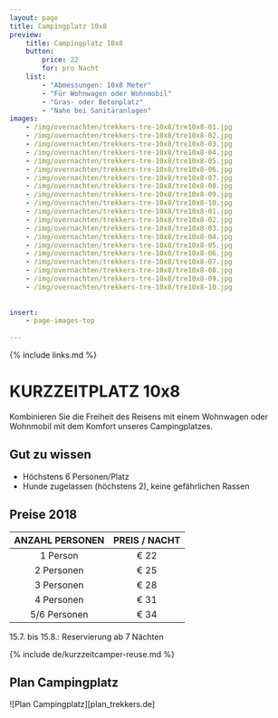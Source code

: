 ```yaml
---
layout: page
title: Campingplatz 10x8
preview: 
    title: Campingplatz 10x8
    button:
        price: 22
        for: pro Nacht
    list:
        - "Abmessungen: 10x8 Meter"
        - "Für Wohnwagen oder Wohnmobil"
        - "Gras- oder Betonplatz"
        - "Nahe bei Sanitäranlagen"
images:
    - /img/overnachten/trekkers-tre-10x8/tre10x8-01.jpg
    - /img/overnachten/trekkers-tre-10x8/tre10x8-02.jpg
    - /img/overnachten/trekkers-tre-10x8/tre10x8-03.jpg
    - /img/overnachten/trekkers-tre-10x8/tre10x8-04.jpg
    - /img/overnachten/trekkers-tre-10x8/tre10x8-05.jpg
    - /img/overnachten/trekkers-tre-10x8/tre10x8-06.jpg
    - /img/overnachten/trekkers-tre-10x8/tre10x8-07.jpg
    - /img/overnachten/trekkers-tre-10x8/tre10x8-08.jpg
    - /img/overnachten/trekkers-tre-10x8/tre10x8-09.jpg
    - /img/overnachten/trekkers-tre-10x8/tre10x8-10.jpg
    - /img/overnachten/trekkers-tre-10x8/tre10x8-01.jpg
    - /img/overnachten/trekkers-tre-10x8/tre10x8-02.jpg
    - /img/overnachten/trekkers-tre-10x8/tre10x8-03.jpg
    - /img/overnachten/trekkers-tre-10x8/tre10x8-04.jpg
    - /img/overnachten/trekkers-tre-10x8/tre10x8-05.jpg
    - /img/overnachten/trekkers-tre-10x8/tre10x8-06.jpg
    - /img/overnachten/trekkers-tre-10x8/tre10x8-07.jpg
    - /img/overnachten/trekkers-tre-10x8/tre10x8-08.jpg
    - /img/overnachten/trekkers-tre-10x8/tre10x8-09.jpg
    - /img/overnachten/trekkers-tre-10x8/tre10x8-10.jpg
    
    
insert:
    - page-images-top
    
---
```

{% include links.md %}

# KURZZEITPLATZ 10x8

Kombinieren Sie die Freiheit des Reisens mit einem Wohnwagen oder Wohnmobil mit dem Komfort unseres Campingplatzes.

## Gut zu wissen

- Höchstens 6 Personen/Platz
- Hunde zugelassen (höchstens 2), keine gefährlichen Rassen

## Preise 2018

ANZAHL PERSONEN | PREIS / NACHT      
:-------------:|:-----------:|
1 Person       |€ 22               
2 Personen     |€ 25                   
3 Personen     |€ 28       
4 Personen     |€ 31             
5/6 Personen   |€ 34       

15.7. bis 15.8.: Reservierung ab 7 Nächten


{% include de/kurzzeitcamper-reuse.md %}


## Plan Campingplatz

![Plan Campingplatz][plan_trekkers.de]
